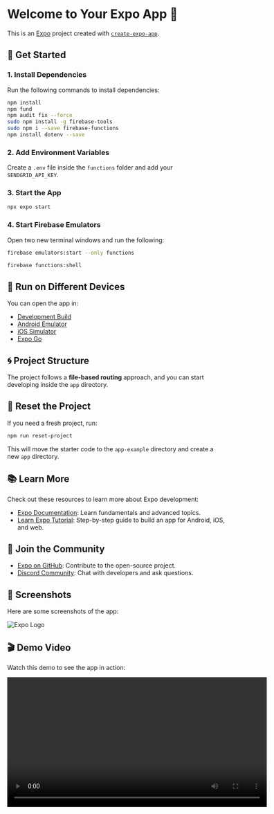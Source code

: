 # Welcome to Your Expo App 👋

This is an [Expo](https://expo.dev) project created with [`create-expo-app`](https://www.npmjs.com/package/create-expo-app).

## 🚀 Get Started

### 1. Install Dependencies

Run the following commands to install dependencies:

```bash
npm install
npm fund
npm audit fix --force
sudo npm install -g firebase-tools
sudo npm i --save firebase-functions
npm install dotenv --save
```

### 2. Add Environment Variables

Create a `.env` file inside the `functions` folder and add your `SENDGRID_API_KEY`.

### 3. Start the App

```bash
npx expo start
```

### 4. Start Firebase Emulators

Open two new terminal windows and run the following:

```bash
firebase emulators:start --only functions
```

```bash
firebase functions:shell
```

## 📱 Run on Different Devices

You can open the app in:

- [Development Build](https://docs.expo.dev/develop/development-builds/introduction/)
- [Android Emulator](https://docs.expo.dev/workflow/android-studio-emulator/)
- [iOS Simulator](https://docs.expo.dev/workflow/ios-simulator/)
- [Expo Go](https://expo.dev/go)

## 🌀 Project Structure

The project follows a **file-based routing** approach, and you can start developing inside the `app` directory.

## 🔄 Reset the Project

If you need a fresh project, run:

```bash
npm run reset-project
```

This will move the starter code to the `app-example` directory and create a new `app` directory.

## 📚 Learn More

Check out these resources to learn more about Expo development:

- [Expo Documentation](https://docs.expo.dev/): Learn fundamentals and advanced topics.
- [Learn Expo Tutorial](https://docs.expo.dev/tutorial/introduction/): Step-by-step guide to build an app for Android, iOS, and web.

## 💬 Join the Community

- [Expo on GitHub](https://github.com/expo/expo): Contribute to the open-source project.
- [Discord Community](https://chat.expo.dev): Chat with developers and ask questions.

## 🎨 Screenshots

Here are some screenshots of the app:

![Expo Logo](https://expo.dev/static/images/brand/logo.png)

## 🎬 Demo Video

Watch this demo to see the app in action:

<video width="600" controls>
  <source src="./assets/demo.mp4" type="video/mp4">
  Your browser does not support the video tag.
</video>


